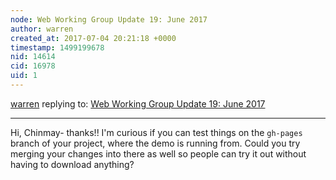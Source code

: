 ```yaml
---
node: Web Working Group Update 19: June 2017
author: warren
created_at: 2017-07-04 20:21:18 +0000
timestamp: 1499199678
nid: 14614
cid: 16978
uid: 1
---
```




[warren](../profile/warren) replying to: [Web Working Group Update 19: June 2017](../notes/warren/07-03-2017/web-working-group-update-19-june-2017)

----
Hi, Chinmay- thanks!!  I'm curious if you can test things on the `gh-pages` branch of your project, where the demo is running from. Could you try merging your changes into there as well so people can try it out without having to download anything?